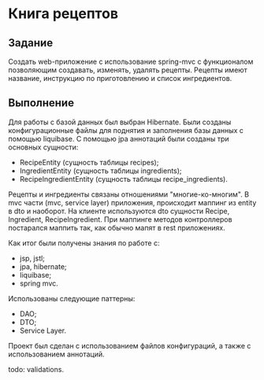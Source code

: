 # Книга рецептов

## Задание

Создать web-приложение с использование spring-mvc
с функционалом позволяющим создавать, изменять, удалять
рецепты. Рецепты имеют название, инструкцию по приготовлению
и список ингредиентов.

## Выполнение

Для работы с базой данных был выбран Hibernate.
Были созданы конфигурационные файлы для поднятия
и заполнения базы данных с помощью liquibase.
С помощью jpa аннотаций были созданы три основных сущности:

- RecipeEntity (сущность таблицы recipes);
- IngredientEntity (сущность таблицы ingredients);
- RecipeIngredientEntity (сущность таблицы recipe_ingredients).

Рецепты и ингредиенты связаны отношениями "многие-ко-многим".
В mvc части (mvc, service layer) приложения, происходит маппинг из
entity в dto и наоборот. На клиенте используются dto сущности
Recipe, Ingredient, RecipeIngredient.
При маппинге методов контроллеров постарался маппить так,
как обычно мапят в rest приложениях.

Как итог были получены знания по работе c:

- jsp, jstl;
- jpa, hibernate;
- liquibase;
- spring mvc.

Использованы следующие паттерны:

- DAO;
- DTO;
- Service Layer.

Проект был сделан с использованием файлов конфигураций,
а также с использованием аннотаций.

todo: validations.